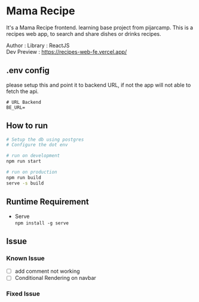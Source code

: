 # Mama Recipe

It's a Mama Recipe frontend. learning base project from pijarcamp. This is a recipes web app, to search and share dishes or drinks recipes.

Author :
Library : ReactJS  
Dev Preview : <https://recipes-web-fe.vercel.app/>
  
<!-- ![](./docs/overview.png) -->

## .env config

please setup this and point it to backend URL,
if not the app will not able to fetch the api.

```shell
# URL Backend
BE_URL=
```

## How to run

```bash
# Setup the db using postgres
# Configure the dot env

# run on development
npm run start

# run on production
npm run build
serve -s build

```

## Runtime Requirement

- Serve  
``npm install -g serve``

## Issue

### Known Issue

- [ ] add comment not working
- [ ] Conditional Rendering on navbar

### Fixed Issue

